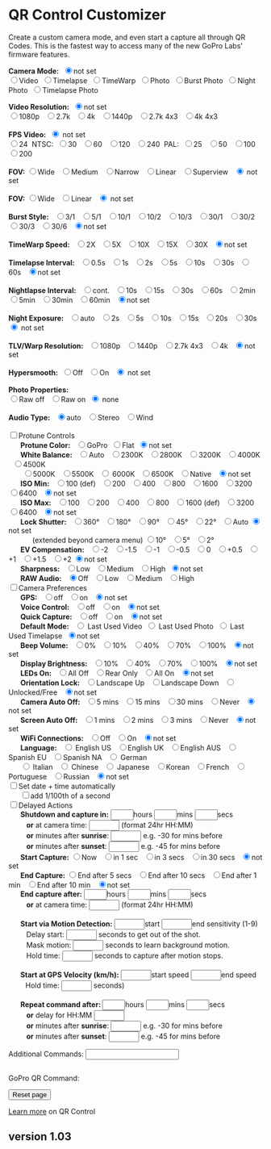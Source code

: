 <script src="../../jquery.min.js"></script>
<script src="../../qrcodeborder.js"></script>
<style>
        #qrcode{
            width: 100%;
        }
        div{
            width: 100%;
            display: inline-block;
        }
</style>

# QR Control Customizer

Create a custom camera mode, and even start a capture all through QR Codes. This is the fastest way to access many of the new GoPro Labs' firmware features.

<b>Camera Mode:</b>&nbsp;&nbsp;<input type="radio" id="m8" name="mode" value="" checked><label for="m8">not set</label><br>
  <input type="radio" id="m1" name="mode" value="mV"><label  for="m1">Video</label>&nbsp;
  <input type="radio" id="m2" name="mode" value="mT"><label  for="m2">Timelapse</label>&nbsp;
  <input type="radio" id="m3" name="mode" value="mTW"><label for="m3">TimeWarp</label>&nbsp;
  <input type="radio" id="m4" name="mode" value="mP"><label  for="m4">Photo</label>&nbsp;
  <input type="radio" id="m5" name="mode" value="mPB"><label for="m5">Burst Photo</label>&nbsp;
  <input type="radio" id="m6" name="mode" value="mPN"><label for="m6">Night Photo</label>&nbsp;
  <input type="radio" id="m7" name="mode" value="mTP"><label for="m7">Timelapse Photo</label><br>

<div id="settingsRES">
<b>Video Resolution:</b>&nbsp;&nbsp;<input type="radio" id="r7" name="res" value="" checked><label for="r7">not set</label><br>
  <input type="radio" id="r1" name="res" value="r1080"><label for="r1">1080p </label>&nbsp;
  <input type="radio" id="r2" name="res" value="r27"  ><label for="r2">2.7k  </label>&nbsp;
  <input type="radio" id="r3" name="res" value="r4"   ><label for="r3">4k </label>&nbsp;
  <input type="radio" id="r4" name="res" value="r1440"><label for="r4">1440p </label>&nbsp;
  <input type="radio" id="r5" name="res" value="r27T" ><label for="r5">2.7k 4x3 </label>&nbsp;
  <input type="radio" id="r6" name="res" value="r4T"  ><label for="r6">4k 4x3 </label><br><br>
</div>

<div id="settingsFPS">
<b>FPS Video:</b>&nbsp;&nbsp;<input type="radio" id="p10" name="fps" value="" checked> <label for="p10">not set</label><br>
  <input type="radio" id="p1" name="fps" value="p24" ><label for="p1">24 </label>&nbsp;NTSC:&nbsp;
  <input type="radio" id="p2" name="fps" value="p30" ><label for="p2">30 </label>&nbsp;
  <input type="radio" id="p3" name="fps" value="p60" ><label for="p3">60 </label>&nbsp;
  <input type="radio" id="p4" name="fps" value="p120"><label for="p4">120 </label>&nbsp;
  <input type="radio" id="p5" name="fps" value="p240"><label for="p5">240 </label>&nbsp;PAL:&nbsp;
  <input type="radio" id="p6" name="fps" value="p25"><label for="p6">25 </label>&nbsp;
  <input type="radio" id="p7" name="fps" value="p50"><label for="p7">50 </label>&nbsp;
  <input type="radio" id="p8" name="fps" value="p100"><label for="p8">100 </label>&nbsp;
  <input type="radio" id="p9" name="fps" value="p200"><label for="p9">200 </label>&nbsp;<br><br>
</div>

<div id="settingsFOV">
<b>FOV:</b>
  <input type="radio" id="f1" name="fov" value="fW"><label for="f1">Wide </label>&nbsp;
  <input type="radio" id="f2" name="fov" value="fM"><label for="f2">Medium </label>&nbsp;
  <input type="radio" id="f3" name="fov" value="fN"><label for="f3">Narrow </label>&nbsp;
  <input type="radio" id="f4" name="fov" value="fL"><label for="f4">Linear </label>&nbsp;
  <input type="radio" id="f5" name="fov" value="fS"><label for="f5">Superview </label>&nbsp;
  <input type="radio" id="f6" name="fov" value="" checked> <label for="f6">not set</label><br><br>
 </div>
 
 
<div id="settingsTLVFOV">
<b>FOV:</b>
  <input type="radio" id="tlvf1" name="tlvfov" value="fW"><label for="tlvf1">Wide </label>&nbsp;
  <input type="radio" id="tlvf2" name="tlvfov" value="fL"><label for="tlvf2">Linear </label>&nbsp;
  <input type="radio" id="tlvf3" name="tlvfov" value="" checked> <label for="tlvf3">not set</label><br><br>
 </div>

<div id="settingsBurst">
<b>Burst Style:</b>&nbsp;&nbsp;
  <input type="radio" id="b1" name="burst" value="b3N1"><label  for="b1">3/1 </label>&nbsp;
  <input type="radio" id="b2" name="burst" value="b5N1"><label  for="b2">5/1 </label>&nbsp;
  <input type="radio" id="b3" name="burst" value="b10N1"><label for="b3">10/1 </label>&nbsp;
  <input type="radio" id="b4" name="burst" value="b10N2"><label for="b4">10/2 </label>&nbsp;
  <input type="radio" id="b5" name="burst" value="b10N3"><label for="b5">10/3 </label>&nbsp;
  <input type="radio" id="b6" name="burst" value="b30N1"><label for="b6">30/1 </label>&nbsp;
  <input type="radio" id="b7" name="burst" value="b30N2"><label for="b7">30/2 </label>&nbsp;
  <input type="radio" id="b8" name="burst" value="b30N3"><label for="b8">30/3 </label>&nbsp;
  <input type="radio" id="b9" name="burst" value="b30N6"><label for="b9">30/6 </label>&nbsp;
  <input type="radio" id="b10" name="burst" value="" checked><label for="b10">not set</label><br><br>
</div>

<div id="settingsTimewarp">
<b>TimeWarp Speed:</b>&nbsp;&nbsp;
  <input type="radio" id="fpswarp1"    name="fpswarp" value="p15"><label for="fpswarp1">2X </label>&nbsp;
  <input type="radio" id="fpswarp2"    name="fpswarp" value="p6"><label for="fpswarp2">5X </label>&nbsp;
  <input type="radio" id="fpswarp3"    name="fpswarp" value="p3"><label for="fpswarp3">10X </label>&nbsp;
  <input type="radio" id="fpswarp4"    name="fpswarp" value="p2"><label for="fpswarp4">15X </label>&nbsp;
  <input type="radio" id="fpswarp5"    name="fpswarp" value="p1"><label for="fpswarp5">30X </label>&nbsp;
  <input type="radio" id="fpswarp6"    name="fpswarp" value="" checked><label for="fpswarp6">not set</label><br><br>
</div>
 
 
<div id="settingsTimelapse">
<b>Timelapse Interval:</b>&nbsp;&nbsp;
  <input type="radio" id="fpslapse1"    name="fpslapse" value="p2"><label for="fpslapse1">0.5s </label>&nbsp;
  <input type="radio" id="fpslapse2"    name="fpslapse" value="p1"><label for="fpslapse2">1s </label>&nbsp;
  <input type="radio" id="fpslapse3"   name="fpslapse" value="p.2"><label for="fpslapse3">2s </label>&nbsp;
  <input type="radio" id="fpslapse4"   name="fpslapse" value="p.5"><label for="fpslapse4">5s </label>&nbsp;
  <input type="radio" id="fpslapse5"  name="fpslapse" value="p.10"><label for="fpslapse5">10s </label>&nbsp;
  <input type="radio" id="fpslapse6"  name="fpslapse" value="p.30"><label for="fpslapse6">30s </label>&nbsp;
  <input type="radio" id="fpslapse7" name="fpslapse" value="p.60"><label for="fpslapse7">60s </label>&nbsp;
  <input type="radio" id="fpslapse8" name="fpslapse" value="" checked><label for="fpslapse8">not set</label><br><br>
</div>
 
 
<div id="settingsNightlapse">
<b>Nightlapse Interval:</b>&nbsp;&nbsp;
  <input type="radio" id="fpsnight1" name="fpsnight" value="p"     ><label for="fpsnight1">cont. </label>&nbsp;
  <input type="radio" id="fpsnight2" name="fpsnight" value="p.10"  ><label for="fpsnight2">10s </label>&nbsp;
  <input type="radio" id="fpsnight3" name="fpsnight" value="p.15"  ><label for="fpsnight3">15s </label>&nbsp;
  <input type="radio" id="fpsnight4" name="fpsnight" value="p.30"  ><label for="fpsnight4">30s </label>&nbsp;
  <input type="radio" id="fpsnight5" name="fpsnight" value="p.60"  ><label for="fpsnight5">60s </label>&nbsp;
  <input type="radio" id="fpsnight6" name="fpsnight" value="p.120" ><label for="fpsnight6">2min </label>&nbsp;
  <input type="radio" id="fpsnight7" name="fpsnight" value="p.300" ><label for="fpsnight7">5min </label>&nbsp;
  <input type="radio" id="fpsnight8" name="fpsnight" value="p.1800"><label for="fpsnight8">30min </label>&nbsp;
  <input type="radio" id="fpsnight9" name="fpsnight" value="p.3600"><label for="fpsnight9">60min </label>&nbsp;
  <input type="radio" id="fpsnight10" name="fpsnight" value="" checked><label for="fpsnight10">not set</label><br><br>
</div>

<div id="settingsNightexposure">
<b>Night Exposure:</b>&nbsp;&nbsp;
  <input type="radio" id="nightexp1" name="nightexp" value="eA" ><label for="nightexp1">auto </label>&nbsp;
  <input type="radio" id="nightexp2" name="nightexp" value="e2" ><label for="nightexp2">2s </label>&nbsp;
  <input type="radio" id="nightexp3" name="nightexp" value="e5" ><label for="nightexp3">5s </label>&nbsp;
  <input type="radio" id="nightexp4" name="nightexp" value="e10"><label for="nightexp4">10s </label>&nbsp;
  <input type="radio" id="nightexp5" name="nightexp" value="e15"><label for="nightexp5">15s </label>&nbsp;
  <input type="radio" id="nightexp6" name="nightexp" value="e20"><label for="nightexp6">20s </label>&nbsp;
  <input type="radio" id="nightexp7" name="nightexp" value="e30"><label for="nightexp7">30s </label>&nbsp;
  <input type="radio" id="nightexp8" name="nightexp" value="" checked><label for="nightexp8"> not set</label><br><br>
</div>

<div id="settingsRESTLV">
<b>TLV/Warp Resolution:</b>&nbsp;&nbsp;
  <input type="radio" id="rt1" name="restlv" value="r1080"><label for="rt1">1080p </label>&nbsp;
  <input type="radio" id="rt2" name="restlv" value="r1440"><label for="rt2">1440p </label>&nbsp;
  <input type="radio" id="rt3" name="restlv" value="r27T" ><label for="rt3">2.7k 4x3 </label>&nbsp;
  <input type="radio" id="rt4" name="restlv" value="r4"   ><label for="rt4">4k </label>&nbsp;
  <input type="radio" id="rt5" name="restlv" value="" checked><label for="rt5">not set</label><br><br>
 </div>
 
<div id="settingsVideo">
<b>Hypersmooth:</b>&nbsp;&nbsp;<input type="radio" id="eis1" name="eis" value="e0"><label for="eis1">Off</label>&nbsp;&nbsp;&nbsp;<input type="radio" id="eis2" name="eis" value="e1"><label for="eis2">On</label>&nbsp;&nbsp;&nbsp;<input type="radio" id="eis3" name="eis" value="" checked> <label for="eis3">not set</label><br><br>
</div>

<div id="settingsPhotoRAW">
<b>Photo Properties:</b><br>
  <input type="radio" id="raw1" name="raw" value="rW"><label for="raw1">Raw off </label>&nbsp;
  <input type="radio" id="raw2" name="raw" value="r"><label for="raw2">Raw on</label>&nbsp;
  <input type="radio" id="raw3" name="raw" value="" checked> <label for="raw3"> none</label><br><br>
</div>

<div id="settingsAUDT">
<b>Audio Type:</b>&nbsp;&nbsp;
  <input type="radio" id="audt1" name="audt" value="" checked><label for="audt1">auto </label>&nbsp;
  <input type="radio" id="audt2" name="audt" value="aS"><label for="audt2">Stereo </label>&nbsp;
  <input type="radio" id="audt3" name="audt" value="aW"><label for="audt3">Wind</label><br><br>
</div> 

<div id="settingsPT">
<input type="checkbox" id="pt" value="t"><label for="pt">Protune Controls</label><br>
</div>
<div id="ptCOLOR">&nbsp;&nbsp;&nbsp;&nbsp;&nbsp;&nbsp;<b>Protune Color:</b>&nbsp;&nbsp;
  <input type="radio" id="ptc1" name="ptc" value="cG"><label for="ptc1">GoPro</label>&nbsp;
  <input type="radio" id="ptc2" name="ptc" value="cF"><label for="ptc2">Flat</label>&nbsp;
  <input type="radio" id="ptc3" name="ptc" value="" checked><label for="ptc3">not set</label>
</div>
<div id="ptWBAL">&nbsp;&nbsp;&nbsp;&nbsp;&nbsp;&nbsp;<b>White Balance:</b>&nbsp;&nbsp;
  <input type="radio" id="wb1" name="wb" value="wA" checked><label for="wb1">Auto </label>&nbsp;
  <input type="radio" id="wb2" name="wb" value="w23" ><label for="wb2">2300K </label>&nbsp;
  <input type="radio" id="wb3" name="wb" value="w28" ><label for="wb3">2800K </label>&nbsp;
  <input type="radio" id="wb4" name="wb" value="w32" ><label for="wb4">3200K </label>&nbsp;
  <input type="radio" id="wb5" name="wb" value="w40" ><label for="wb5">4000K </label>&nbsp;
  <input type="radio" id="wb6" name="wb" value="w45" ><label for="wb6">4500K </label>&nbsp;<br>&nbsp;&nbsp;&nbsp;&nbsp;&nbsp;&nbsp;
  <input type="radio" id="wb7" name="wb" value="w50" ><label for="wb7">5000K </label>&nbsp;
  <input type="radio" id="wb8" name="wb" value="w55" ><label for="wb8">5500K </label>&nbsp;
  <input type="radio" id="wb9" name="wb" value="w60"> <label for="wb9">6000K </label>&nbsp;
  <input type="radio" id="wb10" name="wb" value="w65"><label for="wb10">6500K </label>&nbsp;
  <input type="radio" id="wb11" name="wb" value="wN" ><label for="wb11">Native </label>&nbsp;
  <input type="radio" id="wb12" name="wb" value="" checked><label for="wb12">not set</label>
 </div>
<div id="ptIMIN">&nbsp;&nbsp;&nbsp;&nbsp;&nbsp;&nbsp;<b>ISO Min:</b>&nbsp;&nbsp;
  <input type="radio" id="isomin1" name="isomin" value="M1" ><label for="isomin1">100 (def) </label>&nbsp;
  <input type="radio" id="isomin2" name="isomin" value="M2" ><label for="isomin2">200 </label>&nbsp;
  <input type="radio" id="isomin3" name="isomin" value="M4" ><label for="isomin3">400 </label>&nbsp;
  <input type="radio" id="isomin4" name="isomin" value="M8" ><label for="isomin4">800 </label>&nbsp;
  <input type="radio" id="isomin5" name="isomin" value="M16"><label for="isomin5">1600 </label>&nbsp;
  <input type="radio" id="isomin6" name="isomin" value="M32"><label for="isomin6">3200 </label>&nbsp;
  <input type="radio" id="isomin7" name="isomin" value="M64"><label for="isomin7">6400 </label>&nbsp;
  <input type="radio" id="isomin8" name="isomin" value="M1" checked><label for="isomin7">not set</label>
 </div>
<div id="ptISO">&nbsp;&nbsp;&nbsp;&nbsp;&nbsp;&nbsp;<b>ISO Max:</b>&nbsp;&nbsp;
  <input type="radio" id="iso1" name="iso" value="i1" ><label for="iso1">100 </label>&nbsp;
  <input type="radio" id="iso2" name="iso" value="i2" ><label for="iso2">200 </label>&nbsp;
  <input type="radio" id="iso3" name="iso" value="i4" ><label for="iso3">400 </label>&nbsp;
  <input type="radio" id="iso4" name="iso" value="i8" ><label for="iso4">800 </label>&nbsp;
  <input type="radio" id="iso5" name="iso" value="i16"><label for="iso5">1600 (def) </label>&nbsp;
  <input type="radio" id="iso6" name="iso" value="i32"><label for="iso6">3200 </label>&nbsp;
  <input type="radio" id="iso7" name="iso" value="i64"><label for="iso7">6400 </label>&nbsp;
  <input type="radio" id="iso8" name="iso" value="i16" checked><label for="iso8">not set</label>
 </div>
<div id="ptSHUT">&nbsp;&nbsp;&nbsp;&nbsp;&nbsp;&nbsp;<b>Lock Shutter:</b>&nbsp;&nbsp;
  <input type="radio" id="shut1" name="shut" value="S360"><label for="shut1">360&deg; </label>&nbsp;
  <input type="radio" id="shut2" name="shut" value="S180"><label for="shut2">180&deg; </label>&nbsp;
  <input type="radio" id="shut3" name="shut" value="S90" ><label for="shut3">90&deg; </label>&nbsp;
  <input type="radio" id="shut4" name="shut" value="S45" ><label for="shut4">45&deg; </label>&nbsp;
  <input type="radio" id="shut5" name="shut" value="S22" ><label for="shut5">22&deg; </label>&nbsp;
  <input type="radio" id="shut6" name="shut" value="S0"  ><label for="shut6">Auto</label>
  <input type="radio" id="shut7" name="shut" value="" checked><label for="shut7">not set</label><br>&nbsp;&nbsp;&nbsp;&nbsp;&nbsp;&nbsp;&nbsp;&nbsp;&nbsp;&nbsp;&nbsp;&nbsp;(extended beyond camera menu)
  <input type="radio" id="shut8" name="shut" value="S10" ><label for="shut8">10&deg; </label>&nbsp;
  <input type="radio" id="shut9" name="shut" value="S5" ><label for="shut9">5&deg; </label>&nbsp;
  <input type="radio" id="shut10" name="shut" value="S2" ><label for="shut10">2&deg; </label>&nbsp;
</div>
<div id="ptEV">&nbsp;&nbsp;&nbsp;&nbsp;&nbsp;&nbsp;<b>EV Compensation:</b>&nbsp;&nbsp;
  <input type="radio" id="ev1" name="ev" value="x-2"  ><label for="ev1">-2 </label>&nbsp;
  <input type="radio" id="ev2" name="ev" value="x-1.5"><label for="ev2">-1.5 </label>&nbsp;
  <input type="radio" id="ev3" name="ev" value="x-1"  ><label for="ev3">-1 </label>&nbsp;
  <input type="radio" id="ev4" name="ev" value="x-.5" ><label for="ev4">-0.5 </label>&nbsp;
  <input type="radio" id="ev5" name="ev" value="x0"   ><label for="ev5">0 </label>&nbsp;
  <input type="radio" id="ev6" name="ev" value="x.5"  ><label for="ev6">+0.5 </label>&nbsp;
  <input type="radio" id="ev7" name="ev" value="x1"   ><label for="ev7">+1 </label>&nbsp;
  <input type="radio" id="ev8" name="ev" value="x1.5" ><label for="ev8">+1.5 </label>&nbsp;
  <input type="radio" id="ev9" name="ev" value="x2"   ><label for="ev9">+2</label>
  <input type="radio" id="ev10" name="ev" value="" checked><label for="ev10">not set</label>
</div>
<div id="ptSHARP">&nbsp;&nbsp;&nbsp;&nbsp;&nbsp;&nbsp;<b>Sharpness:</b>&nbsp;&nbsp;
  <input type="radio" id="sharp1" name="sharp" value="sL"><label for="sharp1">Low </label>&nbsp;
  <input type="radio" id="sharp2" name="sharp" value="sM"><label for="sharp2">Medium </label>&nbsp;
  <input type="radio" id="sharp3" name="sharp" value="sH"><label for="sharp3">High</label>&nbsp;
  <input type="radio" id="sharp4" name="sharp" value="" checked><label for="sharp4">not set</label>
</div>
<div id="ptAUD">&nbsp;&nbsp;&nbsp;&nbsp;&nbsp;&nbsp;<b>RAW Audio:</b>&nbsp;&nbsp;
  <input type="radio" id="aud1" name="aud" value="" checked><label for="aud1">Off </label>&nbsp;
  <input type="radio" id="aud2" name="aud" value="aL"><label for="aud2">Low </label>&nbsp;
  <input type="radio" id="aud3" name="aud" value="aM"><label for="aud3">Medium </label>&nbsp;
  <input type="radio" id="aud4" name="aud" value="aH"><label for="aud4">High</label><br>
</div>

<div id="cameraOptions">
<input type="checkbox" id="options" value=""><label for="options">Camera Preferences</label><br>
</div>

<div id="opGPS">&nbsp;&nbsp;&nbsp;&nbsp;&nbsp;&nbsp;<b>GPS:</b>&nbsp;&nbsp;
  <input type="radio" id="gps1" name="gps" value="g0"><label for="gps1">off </label>&nbsp;
  <input type="radio" id="gps2" name="gps" value="g1"><label for="gps2">on </label>&nbsp;
  <input type="radio" id="gps3" name="gps" value="" checked><label for="gps3">not set </label>
</div>
<div id="opVC">&nbsp;&nbsp;&nbsp;&nbsp;&nbsp;&nbsp;<b>Voice Control:</b>&nbsp;&nbsp; 
  <input type="radio" id="vc1" name="vc" value="v0"><label for="vc1">off </label>&nbsp;
  <input type="radio" id="vc2" name="vc" value="v1"><label for="vc2">on </label>&nbsp;
  <input type="radio" id="vc3" name="vc" value="" checked><label for="vc3">not set</label>
 </div>
<div id="opQC">&nbsp;&nbsp;&nbsp;&nbsp;&nbsp;&nbsp;<b>Quick Capture:</b>&nbsp;&nbsp;  
  <input type="radio" id="qc1" name="qc" value="q0"><label for="qc1">off </label>&nbsp;
  <input type="radio" id="qc2" name="qc" value="q1"><label for="qc2">on </label>&nbsp;
  <input type="radio" id="qc3" name="qc" value="" checked><label for="qc3">not set </label>
  </div>
<div id="opDM">&nbsp;&nbsp;&nbsp;&nbsp;&nbsp;&nbsp;<b>Default Mode:</b>&nbsp;&nbsp;
  <input type="radio" id="dm1" name="dm" value="dV">  <label for="dm1">Last Used Video</label>&nbsp;
  <input type="radio" id="dm2" name="dm" value="dP">  <label for="dm2">Last Used Photo</label>&nbsp;
  <input type="radio" id="dm3" name="dm" value="dT">  <label for="dm3">Last Used Timelapse</label>&nbsp;
  <input type="radio" id="dm4" name="dm" value="" checked><label for="dm4">not set</label>
</div>
<div id="opBV">&nbsp;&nbsp;&nbsp;&nbsp;&nbsp;&nbsp;<b>Beep Volume:</b>&nbsp;&nbsp; 
  <input type="radio" id="bv1" name="bv" value="V0"><label for="bv1">0% </label>&nbsp;
  <input type="radio" id="bv2" name="bv" value="V1"><label for="bv2">10% </label>&nbsp;
  <input type="radio" id="bv3" name="bv" value="V4"><label for="bv3">40% </label>&nbsp;
  <input type="radio" id="bv4" name="bv" value="V7"><label for="bv4">70% </label>&nbsp;
  <input type="radio" id="bv5" name="bv" value="V9"><label for="bv5">100% </label>&nbsp;
  <input type="radio" id="bv6" name="bv" value="" checked><label for="bv6">not set</label>
  </div>
  
<div id="opDB">&nbsp;&nbsp;&nbsp;&nbsp;&nbsp;&nbsp;<b>Display Brightness:</b>&nbsp;&nbsp;
  <input type="radio" id="db1" name="db" value="B1"><label for="db1">10% </label>&nbsp;
  <input type="radio" id="db2" name="db" value="B4"><label for="db2">40% </label>&nbsp;
  <input type="radio" id="db3" name="db" value="B7"><label for="db3">70% </label>&nbsp;
  <input type="radio" id="db4" name="db" value="B9"><label for="db4">100% </label>&nbsp;
  <input type="radio" id="db5" name="db" value="" checked><label for="db5">not set</label>
  </div>
<div id="opLO">&nbsp;&nbsp;&nbsp;&nbsp;&nbsp;&nbsp;<b>LEDs On:</b>&nbsp;&nbsp;
  <input type="radio" id="lo1" name="lo" value="D0"><label for="lo1">All Off </label>&nbsp;
  <input type="radio" id="lo2" name="lo" value="D2"><label for="lo2">Rear Only </label>&nbsp;
  <input type="radio" id="lo3" name="lo" value="D4"><label for="lo3">All On </label>&nbsp;
  <input type="radio" id="lo4" name="lo" value="" checked><label for="lo4">not set</label>
  </div>
<div id="opOR">&nbsp;&nbsp;&nbsp;&nbsp;&nbsp;&nbsp;<b>Orientation Lock:</b>&nbsp;&nbsp; 
  <input type="radio" id="or1" name="or" value="R1"><label for="or1">Landscape Up </label>&nbsp;
  <input type="radio" id="or2" name="or" value="R2"><label for="or2">Landscape Down </label>&nbsp;
  <input type="radio" id="or3" name="or" value="R0"><label for="or3">Unlocked/Free </label>&nbsp;
  <input type="radio" id="or4" name="or" value="" checked><label for="or4">not set</label>
  </div>
<div id="opAO">&nbsp;&nbsp;&nbsp;&nbsp;&nbsp;&nbsp;<b>Camera Auto Off:</b>&nbsp;&nbsp; 
  <input type="radio" id="ao1" name="ao" value="C5"><label for="ao1">5 mins </label>&nbsp;
  <input type="radio" id="ao2" name="ao" value="C15"><label for="ao2">15 mins </label>&nbsp;
  <input type="radio" id="ao3" name="ao" value="C30"><label for="ao3">30 mins </label>&nbsp;
  <input type="radio" id="ao4" name="ao" value="C"><label for="ao4">Never </label>&nbsp;
  <input type="radio" id="ao5" name="ao" value="" checked><label for="ao5">not set</label>
  </div>
<div id="opSO">&nbsp;&nbsp;&nbsp;&nbsp;&nbsp;&nbsp;<b>Screen Auto Off:</b>&nbsp;&nbsp;
  <input type="radio" id="so1" name="so" value="S1"><label for="so1">1 mins </label>&nbsp;
  <input type="radio" id="so2" name="so" value="S2"><label for="so2">2 mins </label>&nbsp;
  <input type="radio" id="so3" name="so" value="S3"><label for="so3">3 mins </label>&nbsp;
  <input type="radio" id="so4" name="so" value="S"><label for="so4">Never </label>&nbsp;
  <input type="radio" id="so5" name="so" value="" checked><label for="so5">not set</label>
  </div>
<div id="opWC">&nbsp;&nbsp;&nbsp;&nbsp;&nbsp;&nbsp;<b>WiFi Connections:</b>&nbsp;&nbsp; 
  <input type="radio" id="wc1" name="wc" value="W0"><label for="wc1">Off </label>&nbsp;
  <input type="radio" id="wc2" name="wc" value="W1"><label for="wc2">On </label>&nbsp;
  <input type="radio" id="wc3" name="wc" value="" checked><label for="wc3">not set</label>
  </div>
<div id="opLN">&nbsp;&nbsp;&nbsp;&nbsp;&nbsp;&nbsp;<b>Language:</b>&nbsp;&nbsp;
  <input type="radio" id="ln1" name="ln" value="L0"> <label for="ln1">English US </label>&nbsp;
  <input type="radio" id="ln2" name="ln" value="L01"><label for="ln2">English UK </label>&nbsp;
  <input type="radio" id="ln3" name="ln" value="L02"><label for="ln3">English AUS </label>&nbsp;
  <input type="radio" id="ln4" name="ln" value="L4"> <label for="ln4">Spanish EU </label>&nbsp;
  <input type="radio" id="ln5" name="ln" value="L41"><label for="ln5">Spanish NA </label>&nbsp;
  <input type="radio" id="ln6" name="ln" value="L2"> <label for="ln6">German </label>&nbsp;<br>
  &nbsp;&nbsp;&nbsp;&nbsp;&nbsp;&nbsp;<input type="radio" id="ln7" name="ln" value="L3"> <label for="ln7">Italian </label>&nbsp;
  <input type="radio" id="ln8" name="ln" value="L1"> <label for="ln8">Chinese </label>&nbsp;
  <input type="radio" id="ln9" name="ln" value="L5"> <label for="ln9">Japanese </label>&nbsp;
  <input type="radio" id="ln10" name="ln" value="L7"><label for="ln10">Korean </label>&nbsp;
  <input type="radio" id="ln11" name="ln" value="L6"><label for="ln11">French </label>&nbsp;
  <input type="radio" id="ln12" name="ln" value="L8"><label for="ln12">Portuguese </label>&nbsp;
  <input type="radio" id="ln13" name="ln" value="L9"><label for="ln13">Russian </label>&nbsp;
  <input type="radio" id="ln14" name="ln" value="" checked><label for="ln14">not set</label><br>
</div>


<div id="opDT">
<input type="checkbox" id="dt" value="oT"><label for="dt">Set date + time automatically</label><br>
</div>

<div id="opDTS">
&nbsp;&nbsp;&nbsp;&nbsp;&nbsp;&nbsp;<input type="checkbox" id="dttimecode" value=""><label for="dttimecode">add 1/100th of a second</label><br>
</div>

<div id="cameraActions">
<input type="checkbox" id="actions" value=""><label for="actions">Delayed Actions</label><br>
</div>

<div id="aSD">&nbsp;&nbsp;&nbsp;&nbsp;&nbsp;&nbsp;<b>Shutdown and capture in:</b>
<input type="text" id="starthrs" value="" style="width:45px">hours <input type="text" id="startmins" value="" style="width:45px">mins <input type="text" id="startsecs" value="" style="width:45px">secs <br>
&nbsp;&nbsp;&nbsp;&nbsp;&nbsp;&nbsp;&nbsp;&nbsp;&nbsp;<b>or</b> at camera time: <input type="text" id="time" value="" style="width:60px"> (format 24hr HH:MM)<br>
&nbsp;&nbsp;&nbsp;&nbsp;&nbsp;&nbsp;&nbsp;&nbsp;&nbsp;<b>or</b> minutes after <b>sunrise</b>: <input type="text" id="risemins" value="" style="width:60px"> e.g. -30 for mins before<br>
&nbsp;&nbsp;&nbsp;&nbsp;&nbsp;&nbsp;&nbsp;&nbsp;&nbsp;<b>or</b> minutes after <b>sunset</b>: <input type="text" id="setmins" value="" style="width:60px"> e.g. -45 for mins before<br>
</div>
<div id="aS">&nbsp;&nbsp;&nbsp;&nbsp;&nbsp;&nbsp;<b>Start Capture:</b>
  <input type="radio" id="as1" name="as" value="!S"><label for="as1">Now </label>&nbsp;
  <input type="radio" id="as2" name="as" value="!1S"><label for="as2">in 1 sec </label>&nbsp;
  <input type="radio" id="as3" name="as" value="!3S"><label for="as3">in 3 secs </label>&nbsp;
  <input type="radio" id="as4" name="as" value="!30S"><label for="as4">in 30 secs </label>&nbsp;
  <input type="radio" id="as5" name="as" value="" checked><label for="as5">not set</label>
  </div>
<div id="aE">&nbsp;&nbsp;&nbsp;&nbsp;&nbsp;&nbsp;<b>End Capture:</b>
  <input type="radio" id="ae1" name="ae" value="!5E"><label for="ae1">End after 5 secs </label>&nbsp;
  <input type="radio" id="ae2" name="ae" value="!10E"><label for="ae2">End after 10 secs </label>&nbsp;
  <input type="radio" id="ae3" name="ae" value="!60E"><label for="ae3">End after 1 min </label>&nbsp;
  <input type="radio" id="ae4" name="ae" value="!600E"><label for="ae4">End after 10 min  </label>&nbsp;
  <input type="radio" id="ae5" name="ae" value="" checked><label for="ae5">not set</label>
</div>
<div id="aEND">&nbsp;&nbsp;&nbsp;&nbsp;&nbsp;&nbsp;<b>End capture after:</b> 
<input type="text" id="endhrs" value="" style="width:45px">hours <input type="text" id="endmins" value="" style="width:45px">mins <input type="text" id="endsecs" value="" style="width:45px">secs <br>
&nbsp;&nbsp;&nbsp;&nbsp;&nbsp;&nbsp;&nbsp;&nbsp;&nbsp;<b>or</b> at camera time: <input type="text" id="endtime" value="" style="width:60px"> (format 24hr HH:MM)<br><br>
</div>
<div id="aSM">&nbsp;&nbsp;&nbsp;&nbsp;&nbsp;&nbsp;<b>Start via Motion Detection:</b> 
<input type="text" id="mstart" value="" style="width:60px">start <input type="text" id="mend" value="" style="width:60px">end sensitivity (1-9)<br>
&nbsp;&nbsp;&nbsp;&nbsp;&nbsp;&nbsp;&nbsp;&nbsp;&nbsp;Delay start: <input type="text" id="dhold" value="" style="width:60px"> seconds to get out of the shot.<br>
&nbsp;&nbsp;&nbsp;&nbsp;&nbsp;&nbsp;&nbsp;&nbsp;&nbsp;Mask motion: <input type="text" id="mmhold" value="" style="width:60px"> seconds to learn background motion.<br>
&nbsp;&nbsp;&nbsp;&nbsp;&nbsp;&nbsp;&nbsp;&nbsp;&nbsp;Hold time: <input type="text" id="mhold" value="" style="width:60px"> seconds to capture after motion stops.<br>
<br>
</div>
<div id="aSV">&nbsp;&nbsp;&nbsp;&nbsp;&nbsp;&nbsp;<b>Start at GPS Velocity (km/h):</b> 
<input type="text" id="vstart" value="" style="width:60px">start speed <input type="text" id="vend" value="" style="width:60px">end speed <b><br>
&nbsp;&nbsp;&nbsp;&nbsp;&nbsp;&nbsp;&nbsp;&nbsp;&nbsp;</b> Hold time: <input type="text" id="vhold" value="" style="width:60px"> seconds)<br><br>
</div>
<div id="aR">&nbsp;&nbsp;&nbsp;&nbsp;&nbsp;&nbsp;<b>Repeat command after: </b> 
<input type="text" id="repeathrs" value="" style="width:45px">hours <input type="text" id="repeatmins" value="" style="width:45px">mins <input type="text" id="repeatsecs" value="" style="width:45px">secs <br>
&nbsp;&nbsp;&nbsp;&nbsp;&nbsp;&nbsp;&nbsp;&nbsp;&nbsp;<b>or</b> delay for HH:MM <input type="text" id="repeattime" value="" style="width:60px"> <br>
&nbsp;&nbsp;&nbsp;&nbsp;&nbsp;&nbsp;&nbsp;&nbsp;&nbsp;<b>or</b> minutes after <b>sunrise</b>: <input type="text" id="repeatrisemins" value="" style="width:60px"> e.g. -30 for mins before<br>
&nbsp;&nbsp;&nbsp;&nbsp;&nbsp;&nbsp;&nbsp;&nbsp;&nbsp;<b>or</b> minutes after <b>sunset</b>: <input type="text" id="repeatsetmins" value="" style="width:60px"> e.g. -45 for mins before<br> 
</div>

Additional Commands: <input type="text" id="addcmd" value="">

<div id="qrcode"></div>

GoPro QR Command: <b id="txt"></b>

<button onclick="myReloadFunction()">Reset page</button>

[Learn more](..) on QR Control

## version 1.03

<script>
var lastcmd = "";
var lasttimecmd = "xxxxxxxxx";
var changed = false;
var ms = 0;
var lastms = 0;
var timechecked = false;
var once = true;
var even = 0;
var qrcode;
var i;

function makeQR() {	
	if(once === true)
	{
		qrcode = new QRCode(document.getElementById("qrcode"), 
		{
			text : "QR Control\nReady",
			width : 400,
			height : 400,
			correctLevel : QRCode.CorrectLevel.M
		});
	}
	once = false;
}

function startTime() {	
    var today;
    var yy;
    var mm;
    var dd;
    var h;
    var m;
    var s;
	var timecodefps = 30;
	var cmd = "";
	var timenotchecked;
		
	dset("settingsRES", false);
	dset("settingsFPS", false);
	dset("settingsFOV", false);
	dset("settingsTLVFOV", false);
	dset("settingsRESTLV", false);
	dset("settingsVideo", false);
	dset("settingsPhotoRAW", false);
	dset("settingsPT", false);
	dset("settingsBurst", false);
	dset("settingsTimewarp", false);
	dset("settingsTimelapse", false);
	dset("settingsNightlapse", false);
	dset("settingsNightexposure", false);
	dset("settingsAUDT",false);
	
	dset("ptCOLOR", false);
	dset("ptWBAL", false);
	dset("ptISO",false);
	dset("ptIMIN",false);
	dset("ptSHUT",false);
	dset("ptIMIN",false);
	dset("ptEV",false);
	dset("ptSHARP",false);
	dset("ptAUD",false);
		
	dset("opGPS", false);
	dset("opVC", false);
	dset("opQC", false);
	dset("opDM", false);
	dset("opBV", false);
	dset("opDB", false);
	dset("opLO", false);
	dset("opOR", false);
	dset("opAO", false);
	dset("opSO", false);
	dset("opWC", false);
	dset("opLN", false);
	
	dset("aS", false);
	dset("aE", false);
	dset("aSD", false);
	dset("aEND", false);
	dset("aSM", false);
	dset("aSV", false);
	dset("aR", false);
	
	var checkedmode = 0;
	var x;
	
	for (i = 1; i < 8; i++) { 
		var mode = "m"+i;
		x = document.getElementById(mode).checked;
		if( x === true)
			checkedmode = i;
	}
	
	switch(checkedmode)
	{
		default:
		case 1: //Video		
		dset("settingsRES", true);
		dset("settingsFPS", true);
		dset("settingsFOV", true);
		dset("settingsVideo", true);
		dset("settingsPT", true);
		dset("settingsAUDT",true);
		break;
		
		case 2: //Timelapse Video
		dset("settingsTimelapse", true);		
		dset("settingsRESTLV", true);
		dset("settingsTLVFOV", true);
		break;
		
		case 3: //TimeWarp Video
		dset("settingsTimewarp", true);		
		dset("settingsRESTLV", true);
		dset("settingsTLVFOV", true);
		break;		
	
		case 4: //Photo
		dset("settingsPT", true);
		dset("settingsTLVFOV", true);
		dset("settingsPhotoRAW", true);
		break;
		
		case 5: //Burst
		dset("settingsBurst", true);
		dset("settingsPT", true);
		dset("settingsTLVFOV", true);
		dset("settingsPhotoRAW", true);
		break;
		
		case 6: //Night
		dset("settingsNightexposure", true);
		dset("settingsPT", true);
		dset("settingsTLVFOV", true);
		dset("settingsPhotoRAW", true);
		break;
		
		case 7: //TLP
		dset("settingsTimelapse", true);	
		dset("settingsPT", true);
		dset("settingsTLVFOV", true);
		dset("settingsPhotoRAW", true);
		break;
	}
		
	if(document.getElementById("pt") !== null)
	{
		if(document.getElementById("pt").checked === true)
		{
			dset("ptCOLOR", true);
			dset("ptWBAL", true);
			dset("ptISO",true);
			dset("ptIMIN",true);

			if(document.getElementById('iso8').checked === true)
			{
				dset("ptSHUT",false);
				dset("ptEV",true);
			}
			else
			{
				dset("ptSHUT",true);

				if(document.getElementById('shut7').checked === true || document.getElementById('shut6').checked === true) 
				{  // not shutter lock
					dset("ptEV",true);
				}
			}
			
			if(checkedmode == 1) //Video
			{
				dset("ptAUD",true);
			}
				
			dset("ptSHARP",true);
			dset("ptAUD",true);
		}
	}
	
	if(document.getElementById("options") !== null)
	{
		if(document.getElementById("options").checked === true)
		{			
			dset("opGPS", true);
			dset("opVC", true);
			dset("opQC", true);
			dset("opDM", true);
			dset("opBV", true);
			dset("opDB", true);
			dset("opLO", true);
			dset("opOR", true);
			dset("opAO", true);
			dset("opSO", true);
			dset("opWC", true);
			dset("opLN", true);
		}
	}
	
	if(document.getElementById("actions") !== null)
	{
		if(document.getElementById("actions").checked === true)
		{
			dset("aSD", true);
			dset("aEND", true);
			dset("aSM", true);
			dset("aSV", true);
			dset("aR", true);
		}
	}
	
	
	cmd = dcmd(cmd,"m");  // set mode
	
	switch(checkedmode)
	{
		case 2: //TLV
		case 7: //TLP
			cmd = dcmd(cmd,"fpslapse");
			break;
		case 3: //TWarp
			cmd = dcmd(cmd,"fpswarp");
			break;
		case 5: //Burst 
			cmd = dcmd(cmd,"b");
			break;	
		case 6: //Night
			cmd = dcmd(cmd,"nightexp");
			break;
	}
	
	if(checkedmode == 2 || checkedmode == 3) // TLV/TWarp Res
		cmd = dcmd(cmd, "rt");
	else
		cmd = dcmd(cmd,"r"); //RES
		
	cmd = dcmd(cmd,"p"); //fps
	
	if(checkedmode > 1) // not video		
		cmd = dcmd(cmd,"tlvf"); //fov
	else
		cmd = dcmd(cmd,"f"); //fov
	
	cmd = dcmd(cmd,"pt"); //protune
	cmd = dcmd(cmd,"eis"); //eis
	cmd = dcmd(cmd,"all"); //auto low light	
	cmd = dcmd(cmd,"audt"); //audio control
	
	if(checkedmode >= 4) //RAW
		cmd = dcmd(cmd,"raw"); //raw photo control
		
	if(document.getElementById("p1") !== null)
	{
		x = document.getElementById("p1").checked;
		if( x === true)
			timecodefps = 24;
	}
	if(document.getElementById("p2") !== null)
	{
		x = document.getElementById("p2").checked;
		if( x === true)
			timecodefps = 30;
	}
	if(document.getElementById("p3") !== null)
	{
		x = document.getElementById("p3").checked;
		if( x === true)
			timecodefps = 60;
	}
	if(document.getElementById("p6") !== null)
	{
		x = document.getElementById("p6").checked;
		if( x === true)
			timecodefps = 25;
	}
	if(document.getElementById("p7") !== null)
	{
		x = document.getElementById("p7").checked;
		if( x === true)
			timecodefps = 50;
	}
		
	if(document.getElementById("pt") !== null)
	{
		if(document.getElementById("pt").checked === true)
		{
			cmd = dcmd(cmd,"ptc"); //color
			cmd = dcmd(cmd,"wb"); //wb

			if(document.getElementById('iso8').checked === false || document.getElementById('isomin8').checked === false)
			{
				cmd = dcmd(cmd,"iso"); //iso
				
				if(document.getElementById('shut7').checked === false)
					cmd = dcmd(cmd,"shut"); //shutter angle
				else
					cmd = dcmd(cmd,"isomin");//
			}
				
			cmd = dcmd(cmd,"ev"); //ev
			cmd = dcmd(cmd,"sharp"); //sharp
			cmd = dcmd(cmd,"aud"); //audio control
			cmd = dcmd(cmd,"bit"); //bitrate control
		}
	}
	
	
	if(document.getElementById("options") !== null)
	{
		if(document.getElementById("options").checked === true)
		{
			var opt = ""; 
			var addO = "o";
			cmd = dcmd(cmd,"gps");
			cmd = dcmd(cmd,"vc");
			cmd = dcmd(cmd,"qc");
			cmd = dcmd(cmd,"dm");
			
			opt = dcmd(addO, "bv"); if(opt != "o") { cmd = cmd + opt; addO = ""; }
			opt = dcmd(addO, "db"); if(opt != "o") { cmd = cmd + opt; addO = ""; }
			opt = dcmd(addO, "lo"); if(opt != "o") { cmd = cmd + opt; addO = ""; }
			opt = dcmd(addO, "or"); if(opt != "o") { cmd = cmd + opt; addO = ""; }
			opt = dcmd(addO, "ao"); if(opt != "o") { cmd = cmd + opt; addO = ""; }
			opt = dcmd(addO, "so"); if(opt != "o") { cmd = cmd + opt; addO = ""; }
			opt = dcmd(addO, "wc"); if(opt != "o") { cmd = cmd + opt; addO = ""; }
			opt = dcmd(addO, "ln"); if(opt != "o") { cmd = cmd + opt; addO = ""; }
		}
	}
	
	
	if(document.getElementById("actions") !== null)
	{
		if(document.getElementById("actions").checked === true)
		{			
			
		}
		else
		{
			dset("opDT", true);
		}
	}
	
	var dt = document.getElementById("dt").checked;
	
	today = new Date();
	
	if(cmd != lastcmd)
	{
		ms = today.getTime();
		changed = true;
		lastcmd = cmd;
	}
	
	if(dt === true)
	{
		dset("opDTS", true);
	
		var frms;
		var secs = true;//document.getElementById("dtsec").checked;
		var timecode = document.getElementById("dttimecode").checked;
		
		yy = today.getFullYear() - 2000;
		mm = today.getMonth() + 1;
		dd = today.getDate();
		h = today.getHours();
		m = today.getMinutes();
		s = today.getSeconds();
		ms = today.getMilliseconds();
		
		
		frms = (h * 3600 + m * 60 + s) * timecodefps + Math.floor((timecodefps * ms) / 1000);
		
		yy = checkTime(yy);
		mm = checkTime(mm);
		dd = checkTime(dd);
		h = checkTime(h);
		m = checkTime(m);
		s = checkTime(s);
		ms = Math.floor(ms / 10); // hundredths
		ms = checkTime(ms);
	
		//var curr = today.getTime();
		
		cmd = cmd + "oT" + yy + mm + dd + h + m;
		if(secs || timecode)
		{
			cmd = cmd + s;
			if(timecode)
			{			
				cmd = cmd + "." + ms;
			}
		}
	
		timechecked = true; 
	}
	else
	{
		dset("opDTS", false);
		if(timechecked === true)
		{
			ms = today.getTime();
			changed = true;
		}
		timenotchecked = false; 
	}
	
	
	var actions = document.getElementById("actions").checked;
 	if(actions === true)
	{
		var S_added = 0;
		var SM_added = 0;
		var SK_added = 0;
		if(document.getElementById("starthrs") !== null && document.getElementById("startmins") !== null && document.getElementById("time") !== null)
		{
			var newcmd = "";
			var secs = 0;
			var starttime = document.getElementById("time").value;
			secs = Number(3600 * document.getElementById("starthrs").value) + Number(60 * document.getElementById("startmins").value) + Number(document.getElementById("startsecs").value);
			var risemins = 60 * document.getElementById("risemins").value;
			var setmins = 60 * document.getElementById("setmins").value;
			if(setmins !== 0)
			{
				newcmd = "!s" + setmins + "N" + cmd + "!S";
				cmd = newcmd;
				S_added = 1;
			}
			else if(risemins !== 0)
			{
				newcmd = "!r" + risemins + "N" + cmd + "!S";
				cmd = newcmd;
				S_added = 1;
			}
			else if(secs > 0)
			{
				if(secs < 20)
				{
					newcmd = cmd + "!" + secs + "S";
					cmd = newcmd;
					S_added = 1;
				}
				else
				{
					newcmd = "!" + secs + "N" + cmd + "!S";
					cmd = newcmd;
					S_added = 1;
				}
			}
			else if(starttime.length == 5)
			{
				newcmd = "!" + starttime + "N" + cmd + "!S";
				cmd = newcmd;
				S_added = 1;
			}
		}
		
		if(document.getElementById("mstart") !== null)
		{
			var mstart = document.getElementById("mstart").value;
			if(mstart > 0)
			{
				if(S_added)	
				{
					cmd = cmd + "M" + mstart;
					SM_added = 1;
				}
				else
				{
					cmd = cmd + "!SM" + mstart;
					SM_added = 1;
				}			
			}
			
			if(document.getElementById("mend") !== null)
			{
				var mend = document.getElementById("mend").value;
				if(mend > 0 && SM_added)
				{
					cmd = cmd + "-" + mend;
				}
			}
			
			if(document.getElementById("dhold") !== null)
			{
				var dhold = document.getElementById("dhold").value;
				if(dhold > 0 && SM_added)
				{
					cmd = cmd + "D" + dhold;
				}
			}
			if(document.getElementById("mmhold") !== null)
			{
				var mmhold = document.getElementById("mmhold").value;
				if(mmhold > 0 && SM_added)
				{
					cmd = cmd + "M" + mmhold;
				}
			}
			if(document.getElementById("mhold") !== null)
			{
				var mhold = document.getElementById("mhold").value;
				if(mhold > 0 && SM_added)
				{
					cmd = cmd + "H" + mhold;
				}
			}
		}
		
		
		if(document.getElementById("vstart") !== null)
		{
			var vstart = document.getElementById("vstart").value;
			if(vstart > 0)
			{
				if(S_added)	
				{
					cmd = cmd + "K" + vstart;
					SK_added = 1;
				}
				else
				{
					cmd = cmd + "!SK" + vstart;
					SK_added = 1;
				}			
			}
			
			if(document.getElementById("vend") !== null)
			{
				var vend = document.getElementById("vend").value;
				if(vend > 0 && SK_added)
				{
					cmd = cmd + "-" + vend;
				}
			}
			if(document.getElementById("vhold") !== null)
			{
				var vhold = document.getElementById("vhold").value;
				if(vhold > 0 && SK_added)
				{
					cmd = cmd + "H" + vhold;
				}
			}
		}
		
		
		
		if(document.getElementById("endhrs") !== null && document.getElementById("endmins") !== null && document.getElementById("endsecs") !== null && document.getElementById("time") !== null)
		{
			var secs = 0;
			var endtime = document.getElementById("endtime").value;
			//var endrisemins = 60 * document.getElementById("endrisemins").value;
			//var endsetmins = 60 * document.getElementById("endsetmins").value;
			secs = Number(60 * 60 * document.getElementById("endhrs").value) + Number(60 * document.getElementById("endmins").value) + Number(document.getElementById("endsecs").value);
			/*if(endsetmins != 0)
			{
				cmd = cmd + "!s" + endsetmins + "E";
			}
			else if(endrisemins != 0)
			{
				cmd = cmd + "!r" + endrisemins + "E";
			}
			else*/ 
			if(secs > 0)
			{
				cmd = cmd + "!" + secs + "E";
			}
			else if(endtime.length == 5)
			{
				cmd = cmd + "!" + endtime + "E";
			}
		}
		
		
		if(document.getElementById("repeathrs") !== null && document.getElementById("repeatmins") !== null && document.getElementById("repeatsecs") !== null && document.getElementById("time") !== null)
		{
			var secs = 0;
			var repeattime = document.getElementById("repeattime").value;
			var repeatrisemins = 60 * document.getElementById("repeatrisemins").value;
			var repeatsetmins = 60 * document.getElementById("repeatsetmins").value;
			secs = Number(60 * 60 * document.getElementById("repeathrs").value) + Number(60 * document.getElementById("repeatmins").value) + Number(document.getElementById("repeatsecs").value);
			if(repeatsetmins !== 0)
			{
				cmd = cmd + "!s" + repeatsetmins + "R";
			}
			else if(repeatrisemins !== 0)
			{
				cmd = cmd + "!r" + repeatrisemins + "R";
			}
			else if(secs > 0)
			{
				cmd = cmd + "!" + secs + "R";
			}
			else if(repeattime.length == 5)
			{
				cmd = cmd + "!" + repeattime + "R";
			}
		}
	}
	
	if(document.getElementById("addcmd") !== null)
	{
		cmd = cmd + document.getElementById("addcmd").value;
	}
	
	
	if(cmd != lasttimecmd)
	{
		changed = true;
		lasttimecmd = cmd;
	}

	
	
	var delay = 200;
	
	if(changed === true)
	{	
		
		if(cmd === "") cmd = "\"QR Control\nReady\"";

		makeQR();
		
		even ++;
		{
			qrcode.clear(); 
			qrcode.makeCode(cmd);
		}
		
		document.getElementById('txt').innerHTML = cmd;		
		
		lastms = today.getTime();
		changed = false;
		
		delay = 10;
		//console.log(cmd);
	}
	
	var t = setTimeout(startTime, delay);
}
function checkTime(i) {
    if (i < 10) {i = "0" + i;}  // add zero in front of numbers < 10
    return i;
}

function dset(label, on) {
		var settings = document.getElementById(label);
		if(on === true)
		{
			if (settings.style.display === 'none') 
				settings.style.display = 'block';
		}
		else
		{
			settings.style.display = 'none';
		}
}


function dcmd(cmd, id) {
    var x;
	if(document.getElementById(id) !== null)
	{
		x = document.getElementById(id).checked;
		if( x === true)
			cmd = cmd + document.getElementById(id).value;
	}
	else
	{
		for (i = 1; i < 15; i++) { 
			var newid = id+i;
			if(document.getElementById(newid) !== null)
			{
				x = document.getElementById(newid).checked;
				if( x === true)
					cmd = cmd + document.getElementById(newid).value;
			}
		}
	}
	return cmd;
}


function myReloadFunction() {
    location.reload();
}


makeQR();
startTime();

</script>
